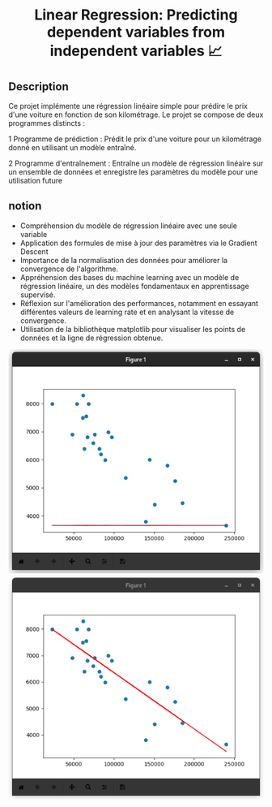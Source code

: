 <div align="center">
  <center><h1>Linear Regression: Predicting dependent variables from independent variables 📈</h1></center>
</div>

## Description

Ce projet implémente une régression linéaire simple pour prédire le prix d'une voiture en fonction de son kilométrage. Le projet se compose de deux programmes distincts :

1 Programme de prédiction : Prédit le prix d'une voiture pour un kilométrage donné en utilisant un modèle entraîné.

2 Programme d'entraînement : Entraîne un modèle de régression linéaire sur un ensemble de données et enregistre les paramètres du modèle pour une utilisation future

## notion

- Compréhension du modèle de régression linéaire avec une seule variable
- Application des formules de mise à jour des paramètres via le Gradient Descent
- Importance de la normalisation des données pour améliorer la convergence de l'algorithme.
- Appréhension des bases du machine learning avec un modèle de régression linéaire, un des modèles fondamentaux en apprentissage supervisé.
- Réflexion sur l'amélioration des performances, notamment en essayant différentes valeurs de learning rate et en analysant la vitesse de convergence.
- Utilisation de la bibliothèque matplotlib pour visualiser les points de données et la ligne de régression obtenue.

![avant l'entrainement](before-train.png)
![apres l'entrainement](after-train.png)
